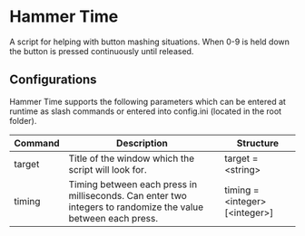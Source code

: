 # Hammer Time
A script for helping with button mashing situations. When 0-9 is held down the button is pressed continuously until released.
## Configurations
Hammer Time supports the following parameters which can be entered at runtime as slash commands or entered into config.ini (located in the root folder).

| Command   | Description | Structure |
| --------- | ----------- | --------- |
| target    | Title of the window which the script will look for. | target = \<string\> |
| timing    | Timing between each press in milliseconds. Can enter two integers to randomize the value between each press. | timing = \<integer\> [\<integer\>] |
